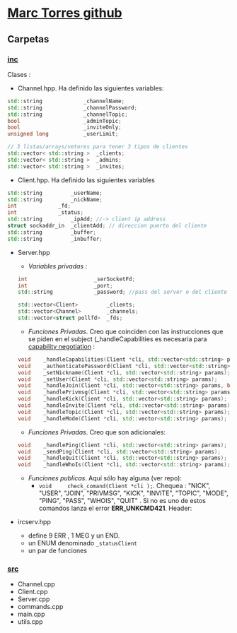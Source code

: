 # [Marc Torres github](https://github.com/MarcTorresss/ft_irc/tree/main)

## Carpetas 

### [inc](https://github.com/MarcTorresss/ft_irc/tree/main/inc)

Clases : 

- Channel.hpp. Ha definido las siguientes variables: 
```c++
std::string				_channelName;
std::string				_channelPassword;
std::string				_channelTopic;
bool					_adminTopic;
bool					_inviteOnly;
unsigned long			_userLimit;

// 3 listas/arrays/vetores para tener 3 tipos de clientes
std::vector< std::string >	_clients;
std::vector< std::string >	_admins;
std::vector< std::string > 	_invites;
```

- Client.hpp. Ha definido las siguientes variables
```c++
std::string			_userName;
std::string			_nickName;
int		 		_fd;
int		 		_status;
std::string			_ipAdd; //-> client ip address
struct sockaddr_in	_clientAdd; // direccion puerto del cliente
std::string			_buffer;
std::string			_inbuffer;
``` 

- Server.hpp

	- *Variables privadas* :
	```c++
	int 					_serSocketFd;
	int 					_port;
	std::string 			_password; //pass del server o del cliente que te pasa
	
	std::vector<Client> 		_clients;
	std::vector<Channel> 		_channels;
	std::vector<struct pollfd> 	_fds;
	```

	- *Funciones Privadas*. Creo que coinciden con las instrucciones que se piden en el subject (\_handleCapabilities es necesaria para [capability negotiation](https://modern.ircdocs.horse/#capability-negotiation)  :
	```c++
	void	_handleCapabilities(Client *cli, std::vector<std::string> params);
	void	_authenticatePassword(Client *cli, std::vector<std::string> params);
	void	_setNickname(Client *cli, std::vector<std::string> params);
	void	_setUser(Client *cli, std::vector<std::string> params);
	void	_handleJoin(Client *cli, std::vector<std::string> params, bool UserChannel);
	void	_handlePrivmsg(Client *cli, std::vector<std::string> params);
	void	_handleKick(Client *cli, std::vector<std::string> params);
	void	_handleInvite(Client *cli, std::vector<std::string> params);
	void	_handleTopic(Client *cli, std::vector<std::string> params);
	void	_handleMode(Client *cli, std::vector<std::string> params);
	```
	- *Funciones Privadas*. Creo que son adicionales:
	```c++
	void	_handlePing(Client *cli, std::vector<std::string> params);
	void	_sendPing(Client *cli, std::vector<std::string> params);
	void	_handleQuit(Client *cli, std::vector<std::string> params);
	void	_handleWhoIs(Client *cli, std::vector<std::string> params);
	```
	- *Funciones publicas*. Aquí sólo hay alguna (ver repo):
		- `void		check_comand(Client *cli );`.  Chequea : "NICK", "USER", "JOIN", "PRIVMSG", "KICK", "INVITE", "TOPIC", "MODE", "PING", "PASS", "WHOIS", "QUIT" . Si no es uno de estos comandos lanza el error **ERR_UNKCMD421**.
Header:
- ircserv.hpp
	- define 9 ERR , 1 MEG y un END.
	- un ENUM denominado `_statusClient`
	- un par de funciones

### [src](https://github.com/MarcTorresss/ft_irc/tree/main/src)

- Channel.cpp
- Client.cpp
- Server.cpp
- commands.cpp
- main.cpp
- utils.cpp
